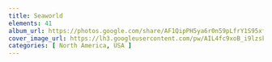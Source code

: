 ```yaml
---
title: Seaworld
elements: 41
album_url: https://photos.google.com/share/AF1QipPH5ya6r0n59pLfrY1S95xfffUs7_LobOAE8zdvZ4N9CbQQCfwIpxVuJp96e3ttxw?key=MmVjNk0zSTNKMnIyOGgybDJNT2E0T2RFejRlYW1R
cover_image_url: https://lh3.googleusercontent.com/pw/AIL4fc9xoB_i9lzskTk_h7CJH3EpeEDSFQODhi4TM2oiZIOVTV-pOEL3Uqjx60Y8JVoH4mstGnrxiIKXTeoJgoA4M9EoyJimQibRzJjHyghL3SwoYIJEoT4lRT3lgL-UQhsLhkU0mmSeYnMJmQNUQW8eupRJiIR5-xEP8f5W2Ve9ttAqHXsBKDvIXszA1V7MD9kVknrjElIoTVo7pMYfmJsm9aFr6kVEURfRCZN6VqCLxMCqILRZtklbOFq673wg6rWOeLnUZ7Dp6A7UW8tsHf7i7xa3sWJKU9itgOK1Nuykovebn71gq1M1PMWN5hNL4OOxOJZDuW47HsryZq4-5nqOjnFu8qsybXl90WG3FhTMASbv53sYMlfHtFgFhQRNT_zUThLK-sIAUCYN-GPCaFPp-1YwaS--j8P209r2wWt1haVGRuPgO5hJ3OThD2uZEFD9v2MoPUwK4CP5eFSFrDdEjKtRp33FjVzSUU1eSRiUWNQci9h_Jcoajy7vPk4yAHqQEHFAcIPpE_BhB71Onp0EqSWB9x-16yOKlGH0byjGr06jB8iJMP1Irv2juFwuc4mDtKlAVxzpqGESvdts2YWC16aGFg-MY4orZD_FGWu-AX4t02eh0CamRGoKwYYAtYiMgrCJOMZ9YFTQ2dVBSoWU6DCXGg2vDnhSTWopr258GipzHSOBZJlDZnVvtypEWGgkMTm6GNFskn_m90PFK6Z5G1ABcydccs1KJLtEpJufLz1Eg-EViKFQU0ZdCvjcgrkzoGGKH0FeWhbmPf_uoEHEwuqiQyRy1LZK6jhrtjXp73suQO67wHtzlNSSfeSUHk8D8ZwytFht4viHjA98eJXW1-4DshnMgeXU3NAe0vy80lqdnbo23HwJDYC2FdvGLIy5LsvlJq-WBZ9B0lv-_757yNHEU0V0aYmbAB1KoWIFf476eGTh3_oNAD4GEtfhbidCK-VaPrDVAv423NWFpqilbvNEjlQEHdaKPjVw3OW6wXwBduiS1HsiZ3pQX3gQRDihTQHL=s239-p-k-no?authuser=0
categories: [ North America, USA ]
---
```

